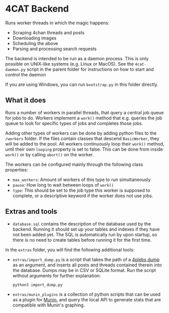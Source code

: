 # 4CAT Backend

Runs worker threads in which the magic happens:

- Scraping 4chan threads and posts
- Downloading images
- Scheduling the above
- Parsing and processing search requests

The backend is intended to be run as a daemon process. This is only possible on 
UNIX-like systems (e.g. Linux or MacOS). See the `4cat-daemon.py` script in the
parent folder for instructions on how to start and control the daemon

If you are using Windows, you can run `bootstrap.py` in this folder directly.

## What it does
Runs a number of workers in parallel threads, that query a central job queue 
for jobs to do. Workers implement a `work()` method that e.g. queries the job
queue to look for specific types of jobs and completes those jobs.

Adding other types of workers can be done by adding python files to the 
`/workers` folder. If the files contain classes that descend `BasicWorker`, 
they will be added to the pool. All workers continuously loop their `work()` 
method, until their own `looping` property is set to false. This can be done 
from inside `work()` or by calling `abort()` on the worker.

The workers can be configured mainly through the following class properties:

- `max_workers`: Amount of workers of this type to run simultaneously
- `pause`: How long to wait between loops of `work()`
- `type`: This should be set to the job type this worker is supposed to 
  complete, or a descriptive keyword if the worker does not use jobs.

## Extras and tools
- `database.sql` contains the description of the database used by the backend. 
  Running it should set up your tables and indexes if they have not been added 
  yet. The SQL is automatically run by upon startup, so there is no need to
  create tables before running it for the first time. 
  
In the `extras` folder, you will find the following additional tools:

- `extras/import_dump.py` is a script that takes the path of a 
  [4plebs dump](https://archive.org/details/4plebs) as an  argument, and 
  inserts all posts and threads contained therein into the database. Dumps may
  be in CSV or SQLite format. Run the script without arguments for further 
  explanation:

  ```
  python3 import_dump.py
  ```

- `extras/munin_plugins` is a collection of python scripts that can be used as
  a plugin for [Munin](http://munin-monitoring.org), and query the local API to
  generate stats that are compatible with Munin's graphing.